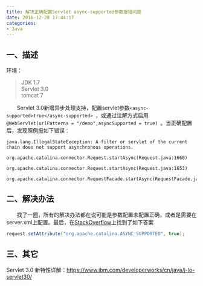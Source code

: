 ```yaml
---
title: 解决正确配置Servlet async-supported参数报错问题
date: 2016-12-28 17:44:17
categories:
- Java
---
```


## 一、描述
环境：
>JDK 1.7  
>Servlet 3.0  
>tomcat 7

&emsp;&emsp;Servlet 3.0新增异步处理支持，配置servlet参数`<async-supported>true</async-supported> `，或通过注解方式启用`@WebServlet(urlPatterns = "/demo",asyncSupported = true) `。当正确配置后，发现照例报如下错误：
```
java.lang.IllegalStateException: A filter or servlet of the current chain does not support asynchronous operations.
	org.apache.catalina.connector.Request.startAsync(Request.java:1660)
	org.apache.catalina.connector.Request.startAsync(Request.java:1653)
	org.apache.catalina.connector.RequestFacade.startAsync(RequestFacade.java:1022)
```

## 二、解决办法
&emsp;&emsp;找了一圈，所有的解决办法都在说可能是参数配置未配置正确，或者是需要在server.xml上配置。最后，在<a href="http://stackoverflow.com/questions/10970829/async-servlet-exception">StackOverflow</a>上找到了如下答案

```java
request.setAttribute("org.apache.catalina.ASYNC_SUPPORTED", true);
```

## 三、其它

Servlet 3.0 新特性详解：https://www.ibm.com/developerworks/cn/java/j-lo-servlet30/
